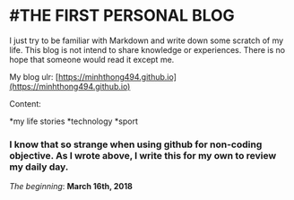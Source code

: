 #THE FIRST PERSONAL BLOG
=======


I just try to be familiar with Markdown and write down some scratch of my life.
This blog is not intend to share knowledge or experiences. There is no hope that someone would read it except me. 

My blog ulr: [https://minhthong494.github.io](https://minhthong494.github.io)

Content:

*my life stories
*technology
*sport

### I know that so strange when using github for non-coding objective. As I wrote above, I write this for my own to review my daily day.


*The beginning*: **March 16th, 2018**

